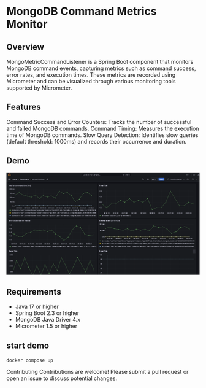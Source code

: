 # MongoDB Command Metrics Monitor
## Overview
MongoMetricCommandListener is a Spring Boot component that monitors MongoDB command events, capturing metrics such as command success, error rates, and execution times. These metrics are recorded using Micrometer and can be visualized through various monitoring tools supported by Micrometer.

## Features
Command Success and Error Counters: Tracks the number of successful and failed MongoDB commands.
Command Timing: Measures the execution time of MongoDB commands.
Slow Query Detection: Identifies slow queries (default threshold: 1000ms) and records their occurrence and duration.

## Demo
![img.png](img.png)


## Requirements
- Java 17 or higher
- Spring Boot 2.3 or higher
- MongoDB Java Driver 4.x
- Micrometer 1.5 or higher

## start demo
```shell
docker compose up
```

Contributing
Contributions are welcome! Please submit a pull request or open an issue to discuss potential changes.
